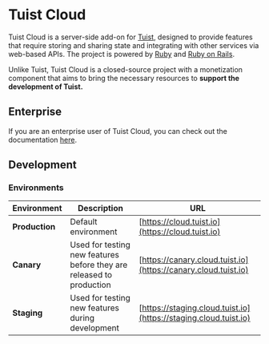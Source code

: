 # Tuist Cloud

Tuist Cloud is a server-side add-on for [Tuist](https://tuist.io), designed to provide features that require storing and sharing state and integrating with other services via web-based APIs. The project is powered by [Ruby](https://www.ruby-lang.org/en/) and [Ruby on Rails](https://rubyonrails.org/).

Unlike Tuist, Tuist Cloud is a closed-source project with a monetization component that aims to bring the necessary resources to **support the development of Tuist.**

## Enterprise

If you are an enterprise user of Tuist Cloud, you can check out the documentation [here](https://docs.next.tuist.io/tutorials/tuist-cloud).

## Development

### Environments

| Environment | Description | URL |
| --- | ---- | ---- |
| **Production** | Default environment | [https://cloud.tuist.io](https://cloud.tuist.io) |
| **Canary** | Used for testing new features before they are released to production | [https://canary.cloud.tuist.io](https://canary.cloud.tuist.io) |
| **Staging** | Used for testing new features during development | [https://staging.cloud.tuist.io](https://staging.cloud.tuist.io) |

